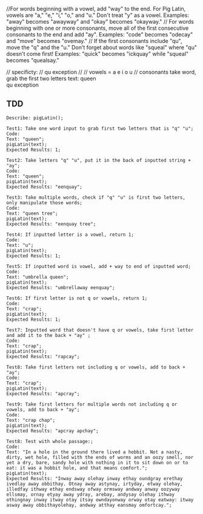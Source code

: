 //For words beginning with a vowel, add "way" to the end. For Pig Latin, vowels are "a," "e," "i," "o," and "u." Don't treat "y" as a vowel. Examples: "away" becomes "awayway" and "okay" becomes "okayway."
// For words beginning with one or more consonants, move all of the first consecutive consonants to the end and add "ay". Examples: "code" becomes "odecay" and "move" becomes "ovemay."
// If the first consonants include "qu", move the "q" and the "u." Don't forget about words like "squeal" where "qu" doesn't come first! Examples: "quick" becomes "ickquay" while "squeal" becomes "quealsay."

// specificty:
// qu exception 
//
// vowels = a e i o u 
// consonants 
take word, grab the first two letters
text: queen  
qu exception

## TDD 
```
Describe: pigLatin();

Test1: Take one word input to grab first two letters that is "q" "u";
Code: 
Text: "queen";
pigLatin(text);
Expected Results: 1;

Test2: Take letters "q" "u", put it in the back of inputted string + "ay"; 
Code: 
Text: "queen";
pigLatin(text);
Expected Results: "eenquay";

Test3: Take multiple words, check if "q" "u" is first two letters, only manipulate those words; 
Code: 
Text: "queen tree";
pigLatin(text);
Expected Results: "eenquay tree";

Test4: If inputted letter is a vowel, return 1; 
Code: 
Text: "u";
pigLatin(text);
Expected Results: 1;

Test5: If inputted word is vowel, add + way to end of inputted word; 
Code: 
Text: "umbrella queen";
pigLatin(text);
Expected Results: "umbrellaway eenquay";

Test6: If first letter is not q or vowels, return 1; 
Code: 
Text: "crap";
pigLatin(text);
Expected Results: 1;

Test7: Inputted word that doesn't have q or vowels, take first letter and add it to the back + "ay" ;
Code: 
Text: "crap";
pigLatin(text);
Expected Results: "rapcay";

Test8: Take first letters not including q or vowels, add to back + "ay"; 
Code: 
Text: "crap";
pigLatin(text);
Expected Results: "apcray";

Test9: Take first letters for multiple words not including q or vowels, add to back + "ay"; 
Code: 
Text: "crap chap";
pigLatin(text);
Expected Results: "apcray apchay";

Test8: Test with whole passage:; 
Code: 
Text: "In a hole in the ground there lived a hobbit. Not a nasty, dirty, wet hole, filled with the ends of worms and an oozy smell, nor yet a dry, bare, sandy hole with nothing in it to sit down on or to eat: it was a hobbit ­hole, and that means comfort.";
pigLatin(text);
Expected Results: "Inway away olehay inway ethay oundgray erethay ivedlay away obbithay. Otnay away astynay, irtyday, etway olehay, illedfay ithway ethay endsway ofway ormsway andway anway oozyway ellsmay, ornay etyay away ydray, arebay, andysay olehay ithway othingnay inway itway otay itsay owndayonway orway otay eatway: itway asway away obbithay­olehay, andway atthay eansmay omfortcay.";
```
